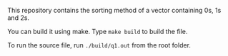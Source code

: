 This repository contains the sorting method of a vector containing 0s, 1s and 2s.

You can build it using make. Type `make build` to build the file.

To run the source file, run `./build/q1.out` from the root folder.
